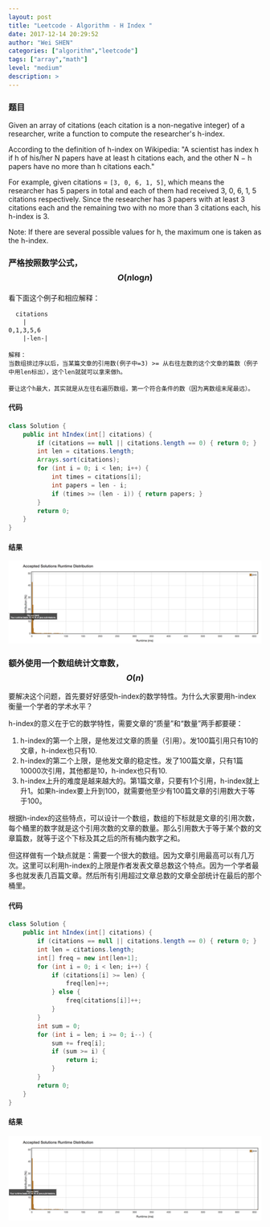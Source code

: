 ```yaml
---
layout: post
title: "Leetcode - Algorithm - H Index "
date: 2017-12-14 20:29:52
author: "Wei SHEN"
categories: ["algorithm","leetcode"]
tags: ["array","math"]
level: "medium"
description: >
---
```


### 题目
Given an array of citations (each citation is a non-negative integer) of a researcher, write a function to compute the researcher's h-index.

According to the definition of h-index on Wikipedia: "A scientist has index h if h of his/her N papers have at least h citations each, and the other N − h papers have no more than h citations each."

For example, given citations = `[3, 0, 6, 1, 5]`, which means the researcher has 5 papers in total and each of them had received 3, 0, 6, 1, 5 citations respectively. Since the researcher has 3 papers with at least 3 citations each and the remaining two with no more than 3 citations each, his h-index is 3.

Note: If there are several possible values for h, the maximum one is taken as the h-index.


### 严格按照数学公式，$$O(n\log_{}{n})$$
看下面这个例子和相应解释：
```
  citations
    |
0,1,3,5,6
    |-len-|

解释：
当数组排过序以后，当某篇文章的引用数(例子中=3) >= 从右往左数的这个文章的篇数（例子中用len标出），这个len就就可以拿来做h。

要让这个h最大，其实就是从左往右遍历数组，第一个符合条件的数（因为离数组末尾最远）。
```

#### 代码
```java
class Solution {
    public int hIndex(int[] citations) {
        if (citations == null || citations.length == 0) { return 0; }
        int len = citations.length;
        Arrays.sort(citations);
        for (int i = 0; i < len; i++) {
            int times = citations[i];
            int papers = len - i;
            if (times >= (len - i)) { return papers; }
        }
        return 0;
    }
}
```

#### 结果
![h-index-1](/images/leetcode/h-index-1.png)


### 额外使用一个数组统计文章数，$$O(n)$$
要解决这个问题，首先要好好感受h-index的数学特性。为什么大家要用h-index衡量一个学者的学术水平？

h-index的意义在于它的数学特性，需要文章的“质量”和“数量”两手都要硬：
1. h-index的第一个上限，是他发过文章的质量（引用）。发100篇引用只有10的文章，h-index也只有10.
2. h-index的第二个上限，是他发文章的稳定性。发了100篇文章，只有1篇10000次引用，其他都是10，h-index也只有10.
3. h-index上升的难度是越来越大的。第1篇文章，只要有1个引用，h-index就上升1。如果h-index要上升到100，就需要他至少有100篇文章的引用数大于等于100。

根据h-index的这些特点，可以设计一个数组，数组的下标就是文章的引用次数，每个桶里的数字就是这个引用次数的文章的数量。那么引用数大于等于某个数的文章篇数，就等于这个下标及其之后的所有桶内数字之和。

但这样做有一个缺点就是：需要一个很大的数组。因为文章引用最高可以有几万次。这里可以利用h-index的上限是作者发表文章总数这个特点。因为一个学者最多也就发表几百篇文章。然后所有引用超过文章总数的文章全部统计在最后的那个桶里。

#### 代码
```java
class Solution {
    public int hIndex(int[] citations) {
        if (citations == null || citations.length == 0) { return 0; }
        int len = citations.length;
        int[] freq = new int[len+1];
        for (int i = 0; i < len; i++) {
            if (citations[i] >= len) {
                freq[len]++;
            } else {
                freq[citations[i]]++;
            }
        }
        int sum = 0;
        for (int i = len; i >= 0; i--) {
            sum += freq[i];
            if (sum >= i) {
                return i;
            }
        }
        return 0;
    }
}
```

#### 结果
![h-index-2](/images/leetcode/h-index-2.png)
